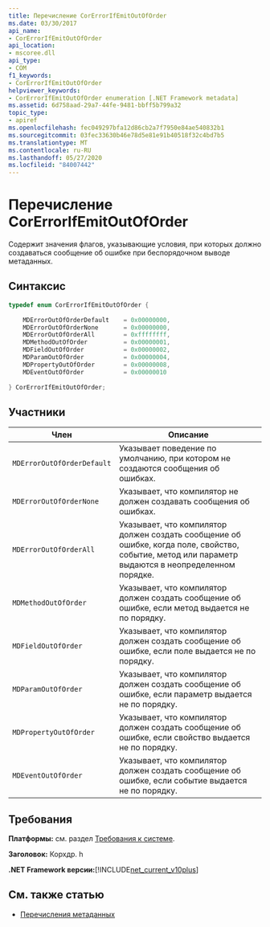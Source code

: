 ```yaml
---
title: Перечисление CorErrorIfEmitOutOfOrder
ms.date: 03/30/2017
api_name:
- CorErrorIfEmitOutOfOrder
api_location:
- mscoree.dll
api_type:
- COM
f1_keywords:
- CorErrorIfEmitOutOfOrder
helpviewer_keywords:
- CorErrorIfEmitOutOfOrder enumeration [.NET Framework metadata]
ms.assetid: 6d758aad-29a7-44fe-9481-bbff5b799a32
topic_type:
- apiref
ms.openlocfilehash: fec049297bfa12d86cb2a7f7950e84ae540832b1
ms.sourcegitcommit: 03fec33630b46e78d5e81e91b40518f32c4bd7b5
ms.translationtype: MT
ms.contentlocale: ru-RU
ms.lasthandoff: 05/27/2020
ms.locfileid: "84007442"
---
```

# <a name="corerrorifemitoutoforder-enumeration"></a>Перечисление CorErrorIfEmitOutOfOrder
Содержит значения флагов, указывающие условия, при которых должно создаваться сообщение об ошибке при беспорядочном выводе метаданных.  
  
## <a name="syntax"></a>Синтаксис  
  
```cpp  
typedef enum CorErrorIfEmitOutOfOrder {  
  
    MDErrorOutOfOrderDefault    = 0x00000000,  
    MDErrorOutOfOrderNone       = 0x00000000,  
    MDErrorOutOfOrderAll        = 0xffffffff,  
    MDMethodOutOfOrder          = 0x00000001,  
    MDFieldOutOfOrder           = 0x00000002,  
    MDParamOutOfOrder           = 0x00000004,  
    MDPropertyOutOfOrder        = 0x00000008,  
    MDEventOutOfOrder           = 0x00000010  
  
} CorErrorIfEmitOutOfOrder;  
```  
  
## <a name="members"></a>Участники  
  
|Член|Описание|  
|------------|-----------------|  
|`MDErrorOutOfOrderDefault`|Указывает поведение по умолчанию, при котором не создаются сообщения об ошибках.|  
|`MDErrorOutOfOrderNone`|Указывает, что компилятор не должен создавать сообщения об ошибках.|  
|`MDErrorOutOfOrderAll`|Указывает, что компилятор должен создать сообщение об ошибке, когда поле, свойство, событие, метод или параметр выдаются в неопределенном порядке.|  
|`MDMethodOutOfOrder`|Указывает, что компилятор должен создать сообщение об ошибке, если метод выдается не по порядку.|  
|`MDFieldOutOfOrder`|Указывает, что компилятор должен создать сообщение об ошибке, если поле выдается не по порядку.|  
|`MDParamOutOfOrder`|Указывает, что компилятор должен создать сообщение об ошибке, если параметр выдается не по порядку.|  
|`MDPropertyOutOfOrder`|Указывает, что компилятор должен создать сообщение об ошибке, если свойство выдается не по порядку.|  
|`MDEventOutOfOrder`|Указывает, что компилятор должен создать сообщение об ошибке, если событие выдается не по порядку.|  
  
## <a name="requirements"></a>Требования  
 **Платформы:** см. раздел [Требования к системе](../../get-started/system-requirements.md).  
  
 **Заголовок:** Корхдр. h  
  
 **.NET Framework версии:**[!INCLUDE[net_current_v10plus](../../../../includes/net-current-v10plus-md.md)]  
  
## <a name="see-also"></a>См. также статью

- [Перечисления метаданных](metadata-enumerations.md)
